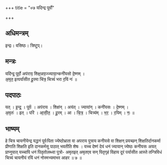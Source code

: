 +++
title = "०७ यदिन्द्र पूर्वो"

+++
## अधिमन्त्रम्
इन्द्रः। वसिष्ठः। त्रिष्टुप्।

## मन्त्रः
यदि॑न्द्र॒ पूर्वो॒ अप॑राय॒ शिक्ष॒न्नय॒ज्ज्याया॒न्कनी॑यसो दे॒ष्णम् ।  
अ॒मृत॒ इत्पर्या॑सीत दू॒रमा चि॑त्र॒ चित्र्यं॑ भरा र॒यिं नः॑ ॥

## पदपाठः
यत् । इ॒न्द्र॒ । पूर्वः॑ । अप॑राय । शिक्ष॑न् । अय॑त् । ज्याया॑न् । कनी॑यसः । दे॒ष्णम् ।  
अ॒मृतः॑ । इत् । परि॑ । आ॒सी॒त॒ । दू॒रम् । आ । चि॒त्र॒ । चित्र्य॑म् । भ॒र॒ । र॒यिम् । नः॒ ॥

## भाष्यम्
हे चित्र चायनीयेन्द्र यद्धनं पूर्वःपिता ज्येष्ठोभ्राता वा अपराय पुत्राय कनीयसे वा शिक्षन् प्रयच्छन् शिक्षतिर्दानकर्मा प्रीणाति शिक्षति इति दानकर्मसु पाठात् भवतीति शेषः । यच्च देष्णं देयं धनं ज्यायान् ज्येष्ठः कनीयसः अयत् प्राप्नुयात् यच्चापि धनं पितृतोलब्ध्वा पुत्रो- अमृतइत् अमृतएव सन् पितृगृहं विहाय दूरं पर्यासीत आस्ते तन्त्रिविधं चित्र्यं चायनीयं रयिं धनं नोस्मभ्यमाभर आहर ॥ ७ ॥